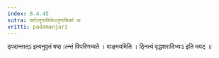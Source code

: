 ```yaml
---
index: 8.4.45
sutra: यरोऽनुनासिकेऽनुनासिको वा
vritti: padamanjari
---
```


 ठ्पदान्तात्ऽ इत्यनुवृतं षष्ठ।ल्न्तं विपरिणम्यते । वाङ्मयमिति । ठ्नित्यं वृद्धशरादिभ्यःऽ इति मयट् ॥